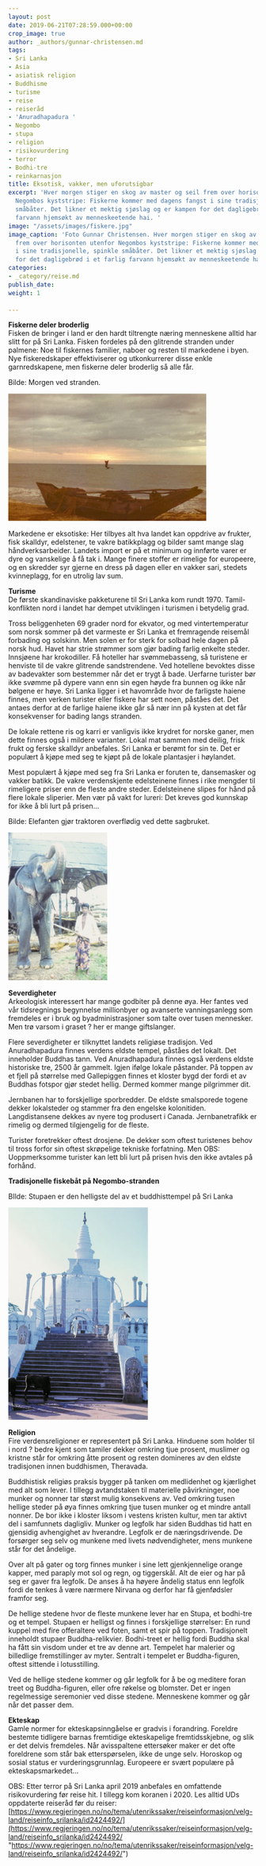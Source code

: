 ```yaml
---
layout: post
date: 2019-06-21T07:28:59.000+00:00
crop_image: true
author: _authors/gunnar-christensen.md
tags:
- Sri Lanka
- Asia
- asiatisk religion
- Buddhisme
- turisme
- reise
- reiseråd
- 'Anuradhapadura '
- Negombo
- stupa
- religion
- risikovurdering
- terror
- Bodhi-tre
- reinkarnasjon
title: Eksotisk, vakker, men uforutsigbar
excerpt: 'Hver morgen stiger en skog av master og seil frem over horisonten utenfor
  Negombos kyststripe: Fiskerne kommer med dagens fangst i sine tradisjonelle, spinkle
  småbåter. Det likner et mektig sjøslag og er kampen for det dagligebrød i et farlig
  farvann hjemsøkt av menneskeetende hai. '
image: "/assets/images/fiskere.jpg"
image_caption: 'Foto Gunnar Christensen. Hver morgen stiger en skog av master og seil
  frem over horisonten utenfor Negombos kyststripe: Fiskerne kommer med dagens fangst
  i sine tradisjonelle, spinkle småbåter. Det likner et mektig sjøslag og er kampen
  for det dagligebrød i et farlig farvann hjemsøkt av menneskeetende hai. '
categories:
- _category/reise.md
publish_date: 
weight: 1

---
```

**Fiskerne deler broderlig**  
Fisken de bringer i land er den hardt tiltrengte næring menneskene alltid har slitt for på Sri Lanka. Fisken fordeles på den glitrende stranden under palmene: Noe til fiskernes familier, naboer og resten til markedene i byen. Nye fiskeredskaper effektiviserer og utkonkurrerer disse enkle garnredskapene, men fiskerne deler broderlig så alle får.

Bilde: Morgen ved stranden.

![](/assets/images/srilankabat.jpg)

Markedene er eksotiske: Her tilbyes alt hva landet kan oppdrive av frukter, fisk skalldyr, edelstener, te vakre batikkplagg og bilder samt mange slag håndverksarbeider. Landets import er på et minimum og innførte varer er dyre og vanskelige å få tak i. Mange finere stoffer er rimelige for europeere, og en skredder syr gjerne en dress på dagen ­eller en vakker sari, stedets kvinneplagg, for en utrolig lav sum.

**Turisme**  
De første skandinaviske pakketurene til Sri Lanka kom rundt 1970. Tamil-konflikten nord i landet har dempet utviklingen i turismen i betydelig grad.

Tross beliggenheten 69 grader nord for ekvator, og med vintertemperatur som norsk sommer på det varmeste er Sri Lanka et fremragende reisemål forbading og solskinn. Men solen er for sterk for solbad hele dagen på norsk hud. Havet har strie strømmer som gjør bading farlig enkelte steder. Innsjøene har krokodiller. Få hoteller har svømmebasseng, så turistene er henviste til de vakre glitrende sandstrendene. Ved hotellene bevoktes disse av badevakter som bestemmer når det er trygt å bade. Uerfarne turister bør ikke svømme på dypere vann enn sin egen høyde fra bunnen og ikke når bølgene er høye. Sri Lanka ligger i et havområde hvor de farligste haiene finnes, men verken turister eller fiskere har sett noen, påståes det. Det antaes derfor at de farlige haiene ikke går så nær inn på kysten at det får konsekvenser for bading langs stranden.

De lokale rettene ris og karri er vanligvis ikke krydret for norske ganer, men dette finnes også i mildere varianter. Lokal mat sammen med deilig, frisk frukt og ferske skalldyr anbefales. Sri Lanka er berømt for sin te. Det er populært å kjøpe med seg te kjøpt på de lokale plantasjer i høylandet.

Mest populært å kjøpe med seg fra Sri Lanka er foruten te, dansemasker og vakker batikk. De vakre verdenskjente edelsteinene finnes i rike mengder til rimeligere priser enn de fleste andre steder. Edelsteinene slipes for hånd på flere lokale sliperier. Men vær på vakt for lureri: Det kreves god kunnskap for ikke å bli lurt på prisen...

Bilde: Elefanten gjør traktoren overflødig ved dette sagbruket.

![](/assets/images/elefant.jpg)

**Severdigheter**  
Arkeologisk interessert har mange godbiter på denne øya. Her fantes ved vår tidsregnings begynnelse millionbyer og avanserte vanningsanlegg som fremdeles er i bruk og byadministrasjoner som talte over tusen mennesker. Men trø varsom i graset ? her er mange giftslanger.

Flere severdigheter er tilknyttet landets religiøse tradisjon. Ved Anuradhapadura finnes verdens eldste tempel, påståes det lokalt. Det inneholder Buddhas tann. Ved Anuradhapadura finnes også verdens eldste historiske tre, 2500 år gammelt. Igjen ifølge lokale påstander. På toppen av et fjell på størrelse med Gallepiggen finnes et kloster bygd der fordi et av Buddhas fotspor gjør stedet hellig. Dermed kommer mange pilgrimmer dit.

Jernbanen har to forskjellige sporbredder. De eldste smalsporede togene dekker lokalsteder og stammer fra den engelske kolonitiden. Langdistansene dekkes av nyere tog produsert i Canada. Jernbanetrafikk er rimelig og dermed tilgjengelig for de fleste.

Turister foretrekker oftest drosjene. De dekker som oftest turistenes behov til tross forfor sin oftest skrøpelige tekniske forfatning. Men OBS: Uoppmerksomme turister kan lett bli lurt på prisen hvis den ikke avtales på forhånd.

**Tradisjonelle fiskebåt på Negombo-stranden**

BIlde: Stupaen er den helligste del av et buddhisttempel på Sri Lanka

![](/assets/images/stupa.jpg)

**Religion**  
Fire verdensreligioner er representert på Sri Lanka. Hinduene som holder til i nord ? bedre kjent som tamiler dekker omkring tjue prosent, muslimer og kristne står for omkring åtte prosent og resten domineres av den eldste tradisjonen innen buddhismen, Theravada.

Buddhistisk religiøs praksis bygger på tanken om medlidenhet og kjærlighet med alt som lever. I tillegg avtandstaken til materielle påvirkninger, noe munker og nonner tar størst mulig konsekvens av. Ved omkring tusen hellige steder på øya finnes omkring tjue tusen munker og et mindre antall nonner. De bor ikke i kloster liksom i vestens kristen kultur, men tar aktivt del i samfunnets dagligliv. Munker og legfolk har siden Buddhas tid hatt en gjensidig avhengighet av hverandre. Legfolk er de næringsdrivende. De forsørger seg selv og munkene med livets nødvendigheter, mens munkene står for det åndelige.

Over alt på gater og torg finnes munker i sine lett gjenkjennelige orange kapper, med paraply mot sol og regn, og tiggerskål. Alt de eier og har på seg er gaver fra legfolk. De anses å ha høyere åndelig status enn legfolk fordi de tenkes å være nærmere Nirvana og derfor har få gjenfødsler framfor seg.

De hellige stedene hvor de fleste munkene lever har en Stupa, et bodhi-tre og et tempel. Stupaen er helligst og finnes i forskjellige størrelser: En rund kuppel med fire offeraltere ved foten, samt et spir på toppen. Tradisjonelt inneholdt stupaer Buddha-relikvier. Bodhi-treet er hellig fordi Buddha skal ha fått sin visdom under et tre av denne art. Tempelet har malerier og billedlige fremstillinger av myter. Sentralt i tempelet er Buddha-figuren, oftest sittende i lotusstilling.

Ved de hellige stedene kommer og går legfolk for å be og meditere foran treet og Buddha-figuren, eller ofre røkelse og blomster. Det er ingen regelmessige seremonier ved disse stedene. Menneskene kommer og går når det passer dem.

**Ekteskap**  
Gamle normer for ekteskapsinngåelse er gradvis i forandring. Foreldre bestemte tidligere barnas fremtidige ekteskapelige fremtidsskjebne, og slik er det delvis fremdeles. Når avisspaltene ettersøker maker er det ofte foreldrene som står bak etterspørselen, ikke de unge selv. Horoskop og sosial status er vurderingsgrunnlag. Europeere er svært populære på ekteskapsmarkedet...

OBS: Etter terror på Sri Lanka april 2019 anbefales en omfattende risikovurdering før reise hit. I tillegg kom koranen i 2020. Les alltid UDs oppdaterte reiseråd før du reiser: [https://www.regjeringen.no/no/tema/utenrikssaker/reiseinformasjon/velg-land/reiseinfo_srilanka/id2424492/](https://www.regjeringen.no/no/tema/utenrikssaker/reiseinformasjon/velg-land/reiseinfo_srilanka/id2424492/ "https://www.regjeringen.no/no/tema/utenrikssaker/reiseinformasjon/velg-land/reiseinfo_srilanka/id2424492/")